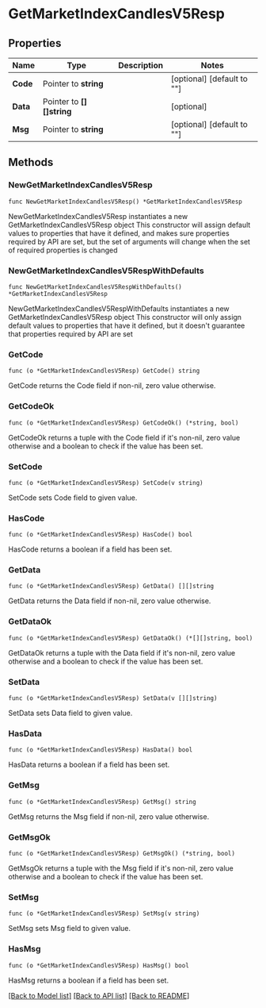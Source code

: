 # GetMarketIndexCandlesV5Resp

## Properties

Name | Type | Description | Notes
------------ | ------------- | ------------- | -------------
**Code** | Pointer to **string** |  | [optional] [default to ""]
**Data** | Pointer to **[][]string** |  | [optional] 
**Msg** | Pointer to **string** |  | [optional] [default to ""]

## Methods

### NewGetMarketIndexCandlesV5Resp

`func NewGetMarketIndexCandlesV5Resp() *GetMarketIndexCandlesV5Resp`

NewGetMarketIndexCandlesV5Resp instantiates a new GetMarketIndexCandlesV5Resp object
This constructor will assign default values to properties that have it defined,
and makes sure properties required by API are set, but the set of arguments
will change when the set of required properties is changed

### NewGetMarketIndexCandlesV5RespWithDefaults

`func NewGetMarketIndexCandlesV5RespWithDefaults() *GetMarketIndexCandlesV5Resp`

NewGetMarketIndexCandlesV5RespWithDefaults instantiates a new GetMarketIndexCandlesV5Resp object
This constructor will only assign default values to properties that have it defined,
but it doesn't guarantee that properties required by API are set

### GetCode

`func (o *GetMarketIndexCandlesV5Resp) GetCode() string`

GetCode returns the Code field if non-nil, zero value otherwise.

### GetCodeOk

`func (o *GetMarketIndexCandlesV5Resp) GetCodeOk() (*string, bool)`

GetCodeOk returns a tuple with the Code field if it's non-nil, zero value otherwise
and a boolean to check if the value has been set.

### SetCode

`func (o *GetMarketIndexCandlesV5Resp) SetCode(v string)`

SetCode sets Code field to given value.

### HasCode

`func (o *GetMarketIndexCandlesV5Resp) HasCode() bool`

HasCode returns a boolean if a field has been set.

### GetData

`func (o *GetMarketIndexCandlesV5Resp) GetData() [][]string`

GetData returns the Data field if non-nil, zero value otherwise.

### GetDataOk

`func (o *GetMarketIndexCandlesV5Resp) GetDataOk() (*[][]string, bool)`

GetDataOk returns a tuple with the Data field if it's non-nil, zero value otherwise
and a boolean to check if the value has been set.

### SetData

`func (o *GetMarketIndexCandlesV5Resp) SetData(v [][]string)`

SetData sets Data field to given value.

### HasData

`func (o *GetMarketIndexCandlesV5Resp) HasData() bool`

HasData returns a boolean if a field has been set.

### GetMsg

`func (o *GetMarketIndexCandlesV5Resp) GetMsg() string`

GetMsg returns the Msg field if non-nil, zero value otherwise.

### GetMsgOk

`func (o *GetMarketIndexCandlesV5Resp) GetMsgOk() (*string, bool)`

GetMsgOk returns a tuple with the Msg field if it's non-nil, zero value otherwise
and a boolean to check if the value has been set.

### SetMsg

`func (o *GetMarketIndexCandlesV5Resp) SetMsg(v string)`

SetMsg sets Msg field to given value.

### HasMsg

`func (o *GetMarketIndexCandlesV5Resp) HasMsg() bool`

HasMsg returns a boolean if a field has been set.


[[Back to Model list]](../README.md#documentation-for-models) [[Back to API list]](../README.md#documentation-for-api-endpoints) [[Back to README]](../README.md)



